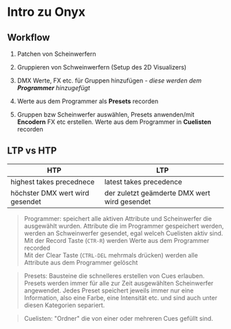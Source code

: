 # Intro zu Onyx





## Workflow

1. Patchen von Scheinwerfern

2. Gruppieren von Schweinwerfern (Setup des 2D Visualizers)

3. DMX Werte, FX etc. für Gruppen hinzufügen - *diese werden dem **Programmer** hinzugefügt*

4. Werte aus dem Programmer als **Presets** recorden

2. Gruppen bzw Scheinwerfer auswählen, Presets anwenden/mit **Encodern** FX etc erstellen. Werte aus dem Programmer in **Cuelisten** recorden


## LTP vs HTP

HTP | LTP
----|----
highest takes precednece | latest takes precedence
höchster DMX wert wird gesendet | der zuletzt geämderte DMX wert wird gesendet






> Programmer: speichert alle aktiven Attribute und Scheinwerfer die ausgewählt wurden. Attribute die im Programmer gespeichert werden, werden an Schweinwerfer gesendet, egal welceh Cuelisten aktiv sind. <br> Mit der Record Taste (<code>CTR-R</code>) werden Werte aus dem Programmer recorded <br> Mit der Clear Taste (<code>CTRL-DEL</code> mehrmals drücken) werden alle Attribute aus dem Programmer gelöscht 



>Presets: Bausteine die schnelleres erstellen von Cues erlauben. Presets werden immer für alle zur Zeit ausgewählten Scheinwerfer angewendet. Jedes Preset speichert jeweils immer nur eine Information, also eine Farbe, eine Intensität etc. und sind auch unter diesen Kategorien separiert. 


>Cuelisten: "Ordner" die von einer oder mehreren Cues gefüllt sind.

